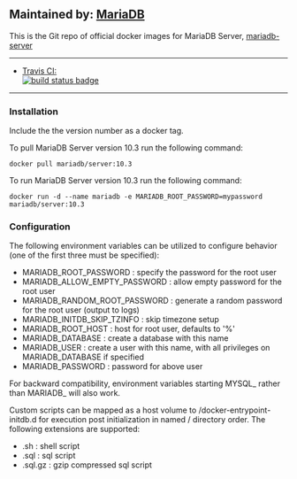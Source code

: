 ## Maintained by: [MariaDB](https://mariadb.com/)

This is the Git repo of official docker images for MariaDB Server, [mariadb-server](https://github.com/ianmaguire/mariadb-server)

---

-	[Travis CI:  
	![build status badge](https://img.shields.io/travis/ianmaguire/mariadb-server/master.svg)](https://travis-ci.org/ianmaguire/mariadb-server/branches)

---

### Installation
Include the the version number as a docker tag.

To pull MariaDB Server version 10.3 run the following command:
```
docker pull mariadb/server:10.3
```

To run MariaDB Server version 10.3 run the following command:
```
docker run -d --name mariadb -e MARIADB_ROOT_PASSWORD=mypassword mariadb/server:10.3
```

### Configuration
The following environment variables can be utilized to configure behavior (one of the first three must be specified):
* MARIADB_ROOT_PASSWORD : specify the password for the root user
* MARIADB_ALLOW_EMPTY_PASSWORD : allow empty password for the root user
* MARIADB_RANDOM_ROOT_PASSWORD : generate a random password for the root user (output to logs)
* MARIADB_INITDB_SKIP_TZINFO : skip timezone setup
* MARIADB_ROOT_HOST : host for root user, defaults to '%'
* MARIADB_DATABASE : create a database with this name
* MARIADB_USER : create a user with this name, with all privileges on MARIADB_DATABASE if specified
* MARIADB_PASSWORD : password for above user

For backward compatibility, environment variables starting MYSQL_ rather than MARIADB_ will also work.

Custom scripts can be mapped as a host volume to /docker-entrypoint-initdb.d for execution post initialization in named / directory order. The following extensions are supported:
* .sh : shell script
* .sql : sql script
* .sql.gz : gzip compressed sql script
